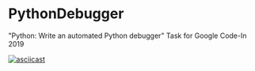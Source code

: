 # PythonDebugger
"Python: Write an automated Python debugger" Task for Google Code-In 2019

[![asciicast](https://asciinema.org/a/fccJpR1RmwzjVojEUlHp4bgTA.svg)](https://asciinema.org/a/fccJpR1RmwzjVojEUlHp4bgTA)
